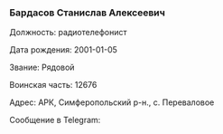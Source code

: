### Бардасов Станислав Алексеевич

Должность: радиотелефонист

Дата рождения: 2001-01-05

Звание: Рядовой

Воинская часть: 12676

Адрес: АРК, Симферопольский р-н., с. Переваловое

Сообщение в Telegram: []()

